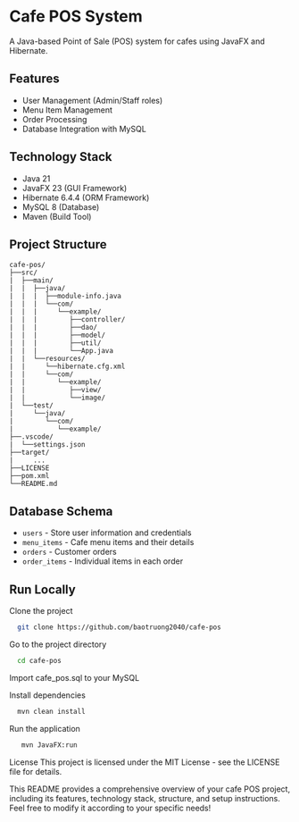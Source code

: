 # Cafe POS System

A Java-based Point of Sale (POS) system for cafes using JavaFX and Hibernate.

## Features

- User Management (Admin/Staff roles)
- Menu Item Management
- Order Processing
- Database Integration with MySQL

## Technology Stack

- Java 21
- JavaFX 23 (GUI Framework)
- Hibernate 6.4.4 (ORM Framework)
- MySQL 8 (Database)
- Maven (Build Tool)

## Project Structure
```
cafe-pos/
├──src/
|  ├──main/
|  |  ├──java/
|  |  |  ├──module-info.java
|  |  |  └──com/
|  |  |     └──example/
|  |  |        ├──controller/
|  |  |        ├──dao/
|  |  |        ├──model/
|  |  |        ├──util/
|  |  |        └──App.java
|  |  └──resources/
|  |     └──hibernate.cfg.xml
|  |     └──com/
|  |        └──example/
|  |           ├──view/
|  |           └──image/
|  └──test/
|     └──java/
|        └──com/
|           └──example/
├──.vscode/
|  └──settings.json
├──target/
|     ...
├──LICENSE
├──pom.xml
└──README.md
```

## Database Schema

- `users` - Store user information and credentials
- `menu_items` - Cafe menu items and their details
- `orders` - Customer orders
- `order_items` - Individual items in each order

## Run Locally

Clone the project

```bash
  git clone https://github.com/baotruong2040/cafe-pos
```

Go to the project directory

```bash
  cd cafe-pos
```

Import cafe_pos.sql to your MySQL

Install dependencies

```bash
  mvn clean install
```

Run the application

```bash
   mvn JavaFX:run
```

License
This project is licensed under the MIT License - see the LICENSE file for details.

This README provides a comprehensive overview of your cafe POS project, including its features, technology stack, structure, and setup instructions. Feel free to modify it according to your specific needs!

